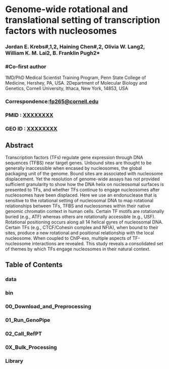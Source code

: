 # Genome-wide rotational and translational setting of transcription factors with nucleosomes

### Jordan E. Krebs#,1,2, Haining Chen#,2, Olivia W. Lang2, William K. M. Lai2, B. Franklin Pugh2*
### #Co-first author

1MD/PhD Medical Scientist Training Program, Penn State College of Medicine, Hershey, PA, USA.
2Department of Molecular Biology and Genetics, Cornell University, Ithaca, New York, 14853, USA

### Correspondence:fp265@cornell.edu

### PMID : [XXXXXXXX](https://pubmed.ncbi.nlm.nih.gov/XXXXXXXX/)
### GEO ID : [XXXXXXXX](https://www.ncbi.nlm.nih.gov/geo/query/acc.cgi?acc=XXXXXXXX)

## Abstract
Transcription factors (TFs) regulate gene expression through DNA sequences (TFBS) near target genes. Unbound sites are thought to be generally inaccessible when encased by nucleosomes, the global packaging unit of the genome. Bound sites are associated with nucleosome displacement. Yet the resolution of genome-wide assays has not provided sufficient granularity to show how the DNA helix on nucleosomal surfaces is presented to TFs, and whether TFs continue to engage nucleosomes after nucleosomes have been displaced. Here we use an endonuclease that is sensitive to the rotational setting of nucleosomal DNA to map rotational relationships between TFs, TFBS and nucleosomes within their native genomic chromatin context in human cells. Certain TF motifs are rotationally buried (e.g., ATF) whereas others are rotationally accessible (e.g., USF). Rotational positioning occurs along all 14 helical gyres of nucleosomal DNA. Certain TFs (e.g., CTCF/Cohesin complex and NFIA), when bound to their sites, produce a new rotational and positional relationship with the local nucleosome. When coupled to ChIP-exo, multiple aspects of TF-nucleosome interactions are revealed. This study reveals a consolidated set of themes by which TFs engage nucleosomes in their natural context.


## Table of Contents

### data

### bin

### 00_Download_and_Preprocessing

### 01_Run_GenoPipe

### 02_Call_RefPT

### 0X_Bulk_Processing

### Library

